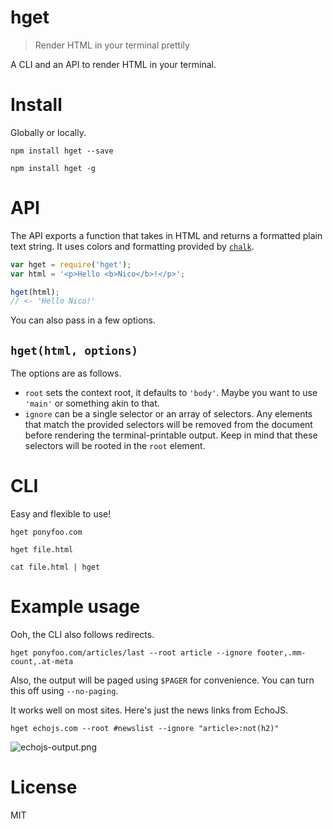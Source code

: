# hget

> Render HTML in your terminal prettily

A CLI and an API to render HTML in your terminal.

# Install

Globally or locally.

```shell
npm install hget --save
```

```shell
npm install hget -g
```

# API

The API exports a function that takes in HTML and returns a formatted plain text string. It uses colors and formatting provided by [`chalk`][1].

```js
var hget = require('hget');
var html = '<p>Hello <b>Nico</b>!</p>';

hget(html);
// <- 'Hello Nico!'
```

You can also pass in a few options.

## `hget(html, options)`

The options are as follows.

- `root` sets the context root, it defaults to `'body'`. Maybe you want to use `'main'` or something akin to that.
- `ignore` can be a single selector or an array of selectors. Any elements that match the provided selectors will be removed from the document before rendering the terminal-printable output. Keep in mind that these selectors will be rooted in the `root` element.

# CLI

Easy and flexible to use!

```shell
hget ponyfoo.com
```

```shell
hget file.html
```

```shell
cat file.html | hget
```

# Example usage

Ooh, the CLI also follows redirects.

```
hget ponyfoo.com/articles/last --root article --ignore footer,.mm-count,.at-meta
```

Also, the output will be paged using `$PAGER` for convenience. You can turn this off using `--no-paging`.

It works well on most sites. Here's just the news links from EchoJS.

```shell
hget echojs.com --root #newslist --ignore "article>:not(h2)"
```

![echojs-output.png][2]

# License

MIT

[1]: https://www.npmjs.org/package/chalk
[2]: http://i.imgur.com/SlwwrqL.png
